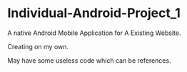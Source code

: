 # Individual-Android-Project_1

A native Android Mobile Application for A Existing Website.

Creating on my own.

May have some useless code which can be references.
